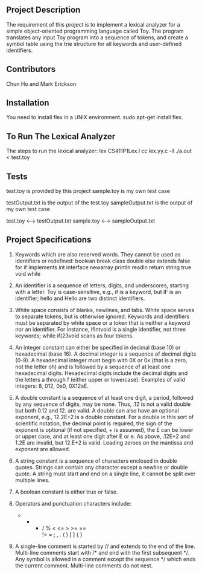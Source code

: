 ## Project Description

The requirement of this project is to implement a lexical analyzer for a simple object-oriented programming language called Toy. The program translates any input Toy program into a sequence of tokens, and create a symbol table using the trie structure for all keywords and user-defined identifiers. 

## Contributors

Chun Ho and Mark Erickson

## Installation

You need to install flex in a UNIX environment. sudo apt-get install flex. 

## To Run The Lexical Analyzer

The steps to run the lexical analyzer:
 lex CS411P1Lex.l
 cc lex.yy.c -ll
 ./a.out < test.toy

## Tests

test.toy is provided by this project
sample.toy is my own test case

testOutput.txt is the output of the test.toy
sampleOutput.txt is the output of my own test case

test.toy <--> testOutput.txt
sample.toy <--> sampleOutput.txt

## Project Specifications

1. Keywords which are also reserved words. They cannot be used as identifiers or redefined:
    boolean break class double else extends false for
    if implements int interface newarray println readln
    return string true void while
    
2. An identifier is a sequence of letters, digits, and underscores, starting with a letter. Toy is case-sensitive, e.g., if is a keyword, but IF is an identifier; hello and Hello are two distinct identifiers.

3. White space consists of blanks, newlines, and tabs. White space serves to separate tokens, but is otherwise ignored. Keywords and identifiers must be separated by white space or a token that is neither a keyword nor an identifier. For instance, ifintvoid is a single identifier, not three keywords; while if(23void scans as four tokens.

4. An integer constant can either be specified in decimal (base 10) or hexadecimal (base 16). A decimal integer is a sequence of decimal digits (0-9). A hexadecimal integer must begin with 0X or 0x (that is a zero, not the letter oh) and is followed by a sequence of at least one hexadecimal digits. Hexadecimal digits include the decimal digits and the letters a through f (either upper or lowercase). Examples of valid integers: 8, 012, 0x0, 0X12aE.

5. A double constant is a sequence of at least one digit, a period, followed by any sequence of digits, may be none. Thus, .12 is not a valid double but both 0.12 and 12. are valid. A double can also have an optional exponent, e.g., 12.2E+2 is a double constant. For a double in this sort of scientific notation, the decimal point is required, the sign of the exponent is optional (if not specified, + is assumed), the E can be lower or upper case, and at least one digit after E or e. As above, .12E+2 and 1.2E are invalid, but 12.E+2 is valid. Leading zeroes on the mantissa and exponent are allowed.

6. A string constant is a sequence of characters enclosed in double quotes. Strings can contain any character except a newline or double quote. A string must start and end on a single line, it cannot be split over multiple lines.

7. A boolean constant is either true or false.

8. Operators and punctuation characters include:
    +   -   *   /   %   <   <=   >   >=   ==  
    !=   =   ;   ,   .   (   )   [   ]   {   }

9. A single-line comment is started by // and extends to the end of the line. Multi-line comments start with /* and end with the first subsequent */. Any symbol is allowed in a comment except the sequence */ which ends the current comment. Multi-line comments do not nest.

